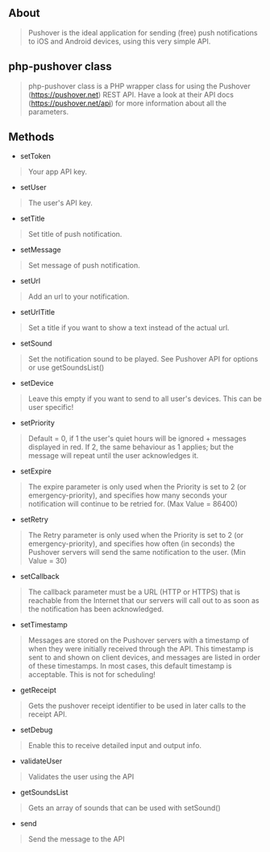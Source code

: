 ## About
> Pushover is the ideal application for sending (free) push notifications to iOS and Android devices, using this very simple API.

## php-pushover class
> php-pushover class is a PHP wrapper class for using the Pushover (https://pushover.net) REST API. Have a look at their API docs (https://pushover.net/api) for more information about all the parameters.

## Methods

* setToken
> Your app API key.

* setUser
> The user's API key.

* setTitle
> Set title of push notification.

* setMessage
> Set message of push notification.

* setUrl
> Add an url to your notification.

* setUrlTitle
> Set a title if you want to show a text instead of the actual url.

* setSound
> Set the notification sound to be played. See Pushover API for options or use getSoundsList()

* setDevice
> Leave this empty if you want to send to all user's devices. This can be user specific!

* setPriority
> Default = 0, if 1 the user's quiet hours will be ignored + messages displayed in red. If 2, the same behaviour as 1 applies; but the message will repeat until the user acknowledges it.

* setExpire
> The expire parameter is only used when the Priority is set to 2 (or emergency-priority), and specifies how many seconds your notification will continue to be retried for. (Max Value = 86400)

* setRetry
> The Retry parameter is only used when the Priority is set to 2 (or emergency-priority), and specifies how often (in seconds) the Pushover servers will send the same notification to the user. (Min Value = 30)

* setCallback
> The callback parameter must be a URL (HTTP or HTTPS) that is reachable from the Internet that our servers will call out to as soon as the notification has been acknowledged.

* setTimestamp
> Messages are stored on the Pushover servers with a timestamp of when they were initially received through the API. This timestamp is sent to and shown on client devices, and messages are listed in order of these timestamps. In most cases, this default timestamp is acceptable. This is not for scheduling!

* getReceipt
> Gets the pushover receipt identifier to be used in later calls to the receipt API.

* setDebug
> Enable this to receive detailed input and output info.

* validateUser
> Validates the user using the API

* getSoundsList
> Gets an array of sounds that can be used with setSound()

* send
> Send the message to the API
